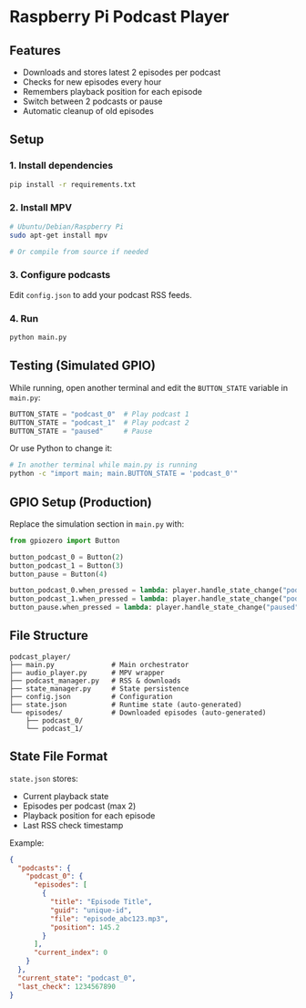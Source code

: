 # Raspberry Pi Podcast Player

## Features
- Downloads and stores latest 2 episodes per podcast
- Checks for new episodes every hour
- Remembers playback position for each episode
- Switch between 2 podcasts or pause
- Automatic cleanup of old episodes

## Setup

### 1. Install dependencies
```bash
pip install -r requirements.txt
```

### 2. Install MPV
```bash
# Ubuntu/Debian/Raspberry Pi
sudo apt-get install mpv

# Or compile from source if needed
```

### 3. Configure podcasts
Edit `config.json` to add your podcast RSS feeds.

### 4. Run
```bash
python main.py
```

## Testing (Simulated GPIO)

While running, open another terminal and edit the `BUTTON_STATE` variable in `main.py`:

```python
BUTTON_STATE = "podcast_0"  # Play podcast 1
BUTTON_STATE = "podcast_1"  # Play podcast 2  
BUTTON_STATE = "paused"     # Pause
```

Or use Python to change it:
```bash
# In another terminal while main.py is running
python -c "import main; main.BUTTON_STATE = 'podcast_0'"
```

## GPIO Setup (Production)

Replace the simulation section in `main.py` with:

```python
from gpiozero import Button

button_podcast_0 = Button(2)
button_podcast_1 = Button(3)
button_pause = Button(4)

button_podcast_0.when_pressed = lambda: player.handle_state_change("podcast_0")
button_podcast_1.when_pressed = lambda: player.handle_state_change("podcast_1")
button_pause.when_pressed = lambda: player.handle_state_change("paused")
```

## File Structure
```
podcast_player/
├── main.py              # Main orchestrator
├── audio_player.py      # MPV wrapper
├── podcast_manager.py   # RSS & downloads
├── state_manager.py     # State persistence
├── config.json          # Configuration
├── state.json           # Runtime state (auto-generated)
└── episodes/            # Downloaded episodes (auto-generated)
    ├── podcast_0/
    └── podcast_1/
```

## State File Format

`state.json` stores:
- Current playback state
- Episodes per podcast (max 2)
- Playback position for each episode
- Last RSS check timestamp

Example:
```json
{
  "podcasts": {
    "podcast_0": {
      "episodes": [
        {
          "title": "Episode Title",
          "guid": "unique-id",
          "file": "episode_abc123.mp3",
          "position": 145.2
        }
      ],
      "current_index": 0
    }
  },
  "current_state": "podcast_0",
  "last_check": 1234567890
}
```
